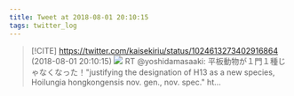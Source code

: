 ```yaml
---
title: Tweet at 2018-08-01 20:10:15
tags: twitter_log
---
```


> [!CITE] https://twitter.com/kaisekiriu/status/1024613273402916864 (2018-08-01 20:10:15)
> ![](https://twitter.com/kaisekiriu/status/1024613273402916864)
> RT @yoshidamasaaki: 平板動物が１門１種じゃなくなった！"justifying the designation of H13 as a new species, Hoilungia hongkongensis nov. gen., nov. spec." ht…
